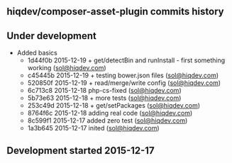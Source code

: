 hiqdev/composer-asset-plugin commits history
--------------------------------------------

## Under development

- Added basics
    - 1d44f0b 2015-12-19 + get/detectBin and runInstall - first something working (sol@hiqdev.com)
    - c45445b 2015-12-19 + testing bower.json files (sol@hiqdev.com)
    - 520850f 2015-12-19 + read/merge/write config (sol@hiqdev.com)
    - 6c713c8 2015-12-18 php-cs-fixed (sol@hiqdev.com)
    - 5b73e63 2015-12-18 + more tests (sol@hiqdev.com)
    - 253c49d 2015-12-18 + get/setPackages (sol@hiqdev.com)
    - 8764f6c 2015-12-18 adding real code (sol@hiqdev.com)
    - 8c599f1 2015-12-17 added zero test (sol@hiqdev.com)
    - 1a3b645 2015-12-17 inited (sol@hiqdev.com)

## Development started 2015-12-17


